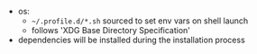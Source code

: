 - os:
  - `~/.profile.d/*.sh` sourced to set env vars on shell launch
  - follows 'XDG Base Directory Specification'
- dependencies will be installed during the installation process
